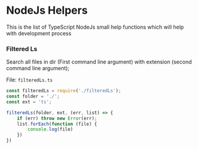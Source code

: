# NodeJs Helpers

This is the list of TypeScript NodeJs small help functions which will help with development process

### Filtered Ls

Search all files in dir (First command line argument) with extension (second command line argument);

File: `filteredLs.ts`
```ts
const filteredLs = require('./filteredLs');
const folder = './';
const ext = 'ts';

filteredLs(folder, ext, (err, list) => {
	if (err) throw new Error(err);
	list.forEach(function (file) {
		console.log(file)
	})
})
```
